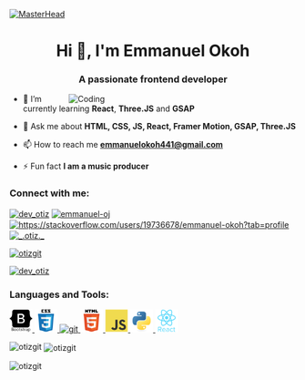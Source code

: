 [![MasterHead](https://repository-images.githubusercontent.com/588181932/e36ec678-7984-4cdd-8e4c-a3932772ff8e)](https://rishavchanda.io)
<h1 align="center">Hi 👋, I'm Emmanuel Okoh</h1>
<h3 align="center">A passionate frontend developer</h3>
<img align="right" alt="Coding" width="400" src="https://gifdb.com/images/high/animated-man-computer-coding-nae6mec378lsg1i3.gif">

- 🌱 I’m currently learning **React**, **Three.JS** and **GSAP** 

- 💬 Ask me about **HTML, CSS, JS, React, Framer Motion, GSAP, Three.JS**

- 📫 How to reach me **emmanuelokoh441@gmail.com**

- ⚡ Fun fact **I am a music producer**

<h3 align="left">Connect with me:</h3>
<p align="left">
<a href="https://twitter.com/dev_otiz" target="blank"><img align="center" src="https://raw.githubusercontent.com/rahuldkjain/github-profile-readme-generator/master/src/images/icons/Social/twitter.svg" alt="dev_otiz" height="30" width="40" /></a>
<a href="https://linkedin.com/in/emmanuel-oj" target="blank"><img align="center" src="https://raw.githubusercontent.com/rahuldkjain/github-profile-readme-generator/master/src/images/icons/Social/linked-in-alt.svg" alt="emmanuel-oj" height="30" width="40" /></a>
<a href="https://stackoverflow.com/users/https://stackoverflow.com/users/19736678/emmanuel-okoh?tab=profile" target="blank"><img align="center" src="https://raw.githubusercontent.com/rahuldkjain/github-profile-readme-generator/master/src/images/icons/Social/stack-overflow.svg" alt="https://stackoverflow.com/users/19736678/emmanuel-okoh?tab=profile" height="30" width="40" /></a>
<a href="https://instagram.com/_.otiz._" target="blank"><img align="center" src="https://raw.githubusercontent.com/rahuldkjain/github-profile-readme-generator/master/src/images/icons/Social/instagram.svg" alt="_.otiz._" height="30" width="40" /></a>
</p>

<p align="left"> <a href="https://github.com/ryo-ma/github-profile-trophy"><img src="https://github-profile-trophy.vercel.app/?username=otizgit" alt="otizgit" /></a> </p>

<p align="left"> <a href="https://twitter.com/dev_otiz" target="blank"><img src="https://img.shields.io/twitter/follow/dev_otiz?logo=twitter&style=for-the-badge" alt="dev_otiz" /></a> </p>  

<h3 align="left">Languages and Tools:</h3>
<p align="left"> <a href="https://getbootstrap.com" target="_blank" rel="noreferrer"> <img src="https://raw.githubusercontent.com/devicons/devicon/master/icons/bootstrap/bootstrap-plain-wordmark.svg" alt="bootstrap" width="40" height="40"/> </a> <a href="https://www.w3schools.com/css/" target="_blank" rel="noreferrer"> <img src="https://raw.githubusercontent.com/devicons/devicon/master/icons/css3/css3-original-wordmark.svg" alt="css3" width="40" height="40"/> </a> <a href="https://git-scm.com/" target="_blank" rel="noreferrer"> <img src="https://www.vectorlogo.zone/logos/git-scm/git-scm-icon.svg" alt="git" width="40" height="40"/> </a> <a href="https://www.w3.org/html/" target="_blank" rel="noreferrer"> <img src="https://raw.githubusercontent.com/devicons/devicon/master/icons/html5/html5-original-wordmark.svg" alt="html5" width="40" height="40"/> </a> <a href="https://developer.mozilla.org/en-US/docs/Web/JavaScript" target="_blank" rel="noreferrer"> <img src="https://raw.githubusercontent.com/devicons/devicon/master/icons/javascript/javascript-original.svg" alt="javascript" width="40" height="40"/> </a> <a href="https://www.python.org" target="_blank" rel="noreferrer"> <img src="https://raw.githubusercontent.com/devicons/devicon/master/icons/python/python-original.svg" alt="python" width="40" height="40"/> </a> <a href="https://reactjs.org/" target="_blank" rel="noreferrer"> <img src="https://raw.githubusercontent.com/devicons/devicon/master/icons/react/react-original-wordmark.svg" alt="react" width="40" height="40"/> </a> </p>

<p><img align="left" src="https://github-readme-stats.vercel.app/api/top-langs?username=otizgit&show_icons=true&locale=en&layout=compact" alt="otizgit" /></p>

<p>&nbsp;<img align="center" src="https://github-readme-stats.vercel.app/api?username=otizgit&show_icons=true&locale=en" alt="otizgit" /></p>

<p><img align="center" src="https://github-readme-streak-stats.herokuapp.com/?user=otizgit&" alt="otizgit" /></p>
